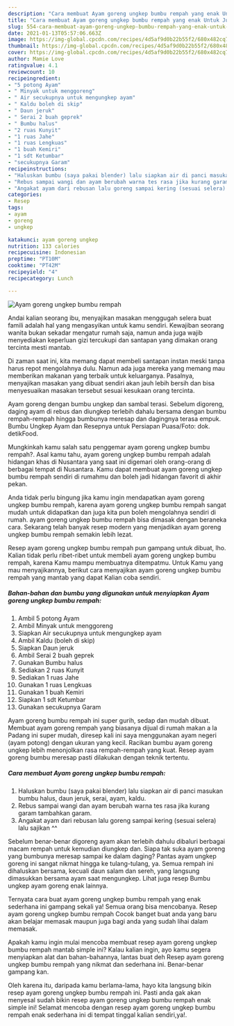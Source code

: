 ```yaml
---
description: "Cara membuat Ayam goreng ungkep bumbu rempah yang enak Untuk Jualan"
title: "Cara membuat Ayam goreng ungkep bumbu rempah yang enak Untuk Jualan"
slug: 554-cara-membuat-ayam-goreng-ungkep-bumbu-rempah-yang-enak-untuk-jualan
date: 2021-01-13T05:57:06.663Z
image: https://img-global.cpcdn.com/recipes/4d5af9d0b22b55f2/680x482cq70/ayam-goreng-ungkep-bumbu-rempah-foto-resep-utama.jpg
thumbnail: https://img-global.cpcdn.com/recipes/4d5af9d0b22b55f2/680x482cq70/ayam-goreng-ungkep-bumbu-rempah-foto-resep-utama.jpg
cover: https://img-global.cpcdn.com/recipes/4d5af9d0b22b55f2/680x482cq70/ayam-goreng-ungkep-bumbu-rempah-foto-resep-utama.jpg
author: Mamie Love
ratingvalue: 4.1
reviewcount: 10
recipeingredient:
- "5 potong Ayam"
- " Minyak untuk menggoreng"
- " Air secukupnya untuk mengungkep ayam"
- " Kaldu boleh di skip"
- " Daun jeruk"
- " Serai 2 buah geprek"
- " Bumbu halus"
- "2 ruas Kunyit"
- "1 ruas Jahe"
- "1 ruas Lengkuas"
- "1 buah Kemiri"
- "1 sdt Ketumbar"
- "secukupnya Garam"
recipeinstructions:
- "Haluskan bumbu (saya pakai blender) lalu siapkan air di panci masukan bumbu halus, daun jeruk, serai, ayam, kaldu."
- "Rebus sampai wangi dan ayam berubah warna tes rasa jika kurang garam tambahkan garam."
- "Angakat ayam dari rebusan lalu goreng sampai kering (sesuai selera) lalu sajikan ^^"
categories:
- Resep
tags:
- ayam
- goreng
- ungkep

katakunci: ayam goreng ungkep 
nutrition: 133 calories
recipecuisine: Indonesian
preptime: "PT10M"
cooktime: "PT42M"
recipeyield: "4"
recipecategory: Lunch

---
```



![Ayam goreng ungkep bumbu rempah](https://img-global.cpcdn.com/recipes/4d5af9d0b22b55f2/680x482cq70/ayam-goreng-ungkep-bumbu-rempah-foto-resep-utama.jpg)

Andai kalian seorang ibu, menyajikan masakan menggugah selera buat famili adalah hal yang mengasyikan untuk kamu sendiri. Kewajiban seorang  wanita bukan sekadar mengatur rumah saja, namun anda juga wajib menyediakan keperluan gizi tercukupi dan santapan yang dimakan orang tercinta mesti mantab.

Di zaman  saat ini, kita memang dapat membeli santapan instan meski tanpa harus repot mengolahnya dulu. Namun ada juga mereka yang memang mau memberikan makanan yang terbaik untuk keluarganya. Pasalnya, menyajikan masakan yang dibuat sendiri akan jauh lebih bersih dan bisa menyesuaikan masakan tersebut sesuai kesukaan orang tercinta. 

Ayam goreng dengan bumbu ungkep dan sambal terasi. Sebelum digoreng, daging ayam di rebus dan diungkep terlebih dahalu bersama dengan bumbu rempah-rempah hingga bumbunya meresap dan dagingnya terasa empuk. Bumbu Ungkep Ayam dan Resepnya untuk Persiapan Puasa/Foto: dok. detikFood.

Mungkinkah kamu salah satu penggemar ayam goreng ungkep bumbu rempah?. Asal kamu tahu, ayam goreng ungkep bumbu rempah adalah hidangan khas di Nusantara yang saat ini digemari oleh orang-orang di berbagai tempat di Nusantara. Kamu dapat membuat ayam goreng ungkep bumbu rempah sendiri di rumahmu dan boleh jadi hidangan favorit di akhir pekan.

Anda tidak perlu bingung jika kamu ingin mendapatkan ayam goreng ungkep bumbu rempah, karena ayam goreng ungkep bumbu rempah sangat mudah untuk didapatkan dan juga kita pun boleh mengolahnya sendiri di rumah. ayam goreng ungkep bumbu rempah bisa dimasak dengan beraneka cara. Sekarang telah banyak resep modern yang menjadikan ayam goreng ungkep bumbu rempah semakin lebih lezat.

Resep ayam goreng ungkep bumbu rempah pun gampang untuk dibuat, lho. Kalian tidak perlu ribet-ribet untuk membeli ayam goreng ungkep bumbu rempah, karena Kamu mampu membuatnya ditempatmu. Untuk Kamu yang mau menyajikannya, berikut cara menyajikan ayam goreng ungkep bumbu rempah yang mantab yang dapat Kalian coba sendiri.

<!--inarticleads1-->

##### Bahan-bahan dan bumbu yang digunakan untuk menyiapkan Ayam goreng ungkep bumbu rempah:

1. Ambil 5 potong Ayam
1. Ambil  Minyak untuk menggoreng
1. Siapkan  Air secukupnya untuk mengungkep ayam
1. Ambil  Kaldu (boleh di skip)
1. Siapkan  Daun jeruk
1. Ambil  Serai 2 buah geprek
1. Gunakan  Bumbu halus
1. Sediakan 2 ruas Kunyit
1. Sediakan 1 ruas Jahe
1. Gunakan 1 ruas Lengkuas
1. Gunakan 1 buah Kemiri
1. Siapkan 1 sdt Ketumbar
1. Gunakan secukupnya Garam


Ayam goreng bumbu rempah ini super gurih, sedap dan mudah dibuat. Membuat ayam goreng rempah yang biasanya dijual di rumah makan a la Padang ini super mudah, diresep kali ini saya menggunakan ayam negeri (ayam potong) dengan ukuran yang kecil. Racikan bumbu ayam goreng ungkep lebih menonjolkan rasa rempah-rempah yang kuat. Resep ayam goreng bumbu meresap pasti dilakukan dengan teknik tertentu. 

<!--inarticleads2-->

##### Cara membuat Ayam goreng ungkep bumbu rempah:

1. Haluskan bumbu (saya pakai blender) lalu siapkan air di panci masukan bumbu halus, daun jeruk, serai, ayam, kaldu.
1. Rebus sampai wangi dan ayam berubah warna tes rasa jika kurang garam tambahkan garam.
1. Angakat ayam dari rebusan lalu goreng sampai kering (sesuai selera) lalu sajikan ^^


Sebelum benar-benar digoreng ayam akan terlebih dahulu dibaluri berbagai macam rempah untuk kemudian diungkep dan. Siapa tak suka ayam goreng yang bumbunya meresap sampai ke dalam daging? Pantas ayam ungkep goreng ini sangat nikmat hingga ke tulang-tulang, ya. Semua rempah ini dihaluskan bersama, kecuali daun salam dan sereh, yang langsung dimasukkan bersama ayam saat mengungkep. Lihat juga resep Bumbu ungkep ayam goreng enak lainnya. 

Ternyata cara buat ayam goreng ungkep bumbu rempah yang enak sederhana ini gampang sekali ya! Semua orang bisa mencobanya. Resep ayam goreng ungkep bumbu rempah Cocok banget buat anda yang baru akan belajar memasak maupun juga bagi anda yang sudah lihai dalam memasak.

Apakah kamu ingin mulai mencoba membuat resep ayam goreng ungkep bumbu rempah mantab simple ini? Kalau kalian ingin, ayo kamu segera menyiapkan alat dan bahan-bahannya, lantas buat deh Resep ayam goreng ungkep bumbu rempah yang nikmat dan sederhana ini. Benar-benar gampang kan. 

Oleh karena itu, daripada kamu berlama-lama, hayo kita langsung bikin resep ayam goreng ungkep bumbu rempah ini. Pasti anda gak akan menyesal sudah bikin resep ayam goreng ungkep bumbu rempah enak simple ini! Selamat mencoba dengan resep ayam goreng ungkep bumbu rempah enak sederhana ini di tempat tinggal kalian sendiri,ya!.

